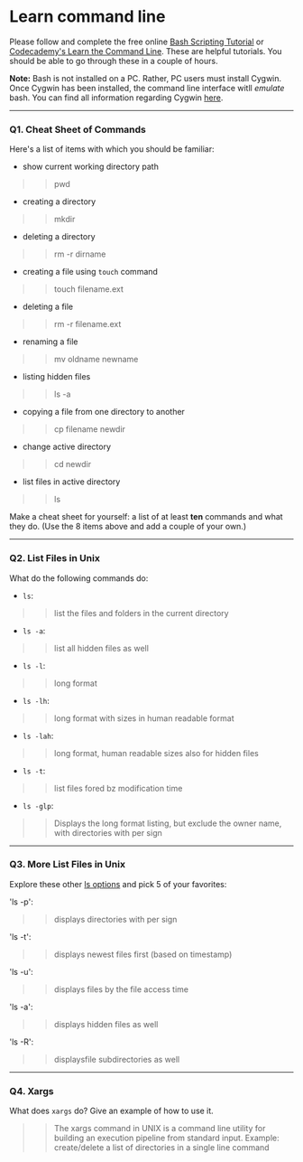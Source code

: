 # Learn command line

Please follow and complete the free online [Bash Scripting Tutorial](https://ryanstutorials.net/bash-scripting-tutorial/) or [Codecademy's Learn the Command Line](https://www.codecademy.com/learn/learn-the-command-line). These are helpful tutorials. You should be able to go through these in a couple of hours.

**Note:** Bash is not installed on a PC. Rather, PC users must install Cygwin. Once Cygwin has been installed, the command line interface witll _emulate_ bash. You can find all information regarding Cygwin [here](https://www.cygwin.com/).

---

### Q1.  Cheat Sheet of Commands  

Here's a list of items with which you should be familiar:  
* show current working directory path
>> pwd
* creating a directory
>> mkdir
* deleting a directory
>> rm -r dirname
* creating a file using `touch` command
>> touch filename.ext
* deleting a file
>> rm -r filename.ext
* renaming a file
>> mv oldname newname
* listing hidden files
>> ls -a
* copying a file from one directory to another
>> cp filename newdir
* change active directory
>> cd newdir
* list files in active directory
>> ls

Make a cheat sheet for yourself: a list of at least **ten** commands and what they do.  (Use the 8 items above and add a couple of your own.)  

---

### Q2.  List Files in Unix   

What do the following commands do:  
* `ls`:
>> list the files and folders in the current directory  
* `ls -a`:
>> list all hidden files as well
* `ls -l`: 
>> long format
* `ls -lh`: 
>> long format with sizes in human readable format
* `ls -lah`: 
>> long format, human readable sizes also for hidden files
* `ls -t`: 
>> list files fored bz modification time
* `ls -glp`: 
>> Displays the long format listing, but exclude the owner name, with directories with per sign

---

### Q3.  More List Files in Unix  

Explore these other [ls options](http://www.techonthenet.com/unix/basic/ls.php) and pick 5 of your favorites:

'ls -p':
>> displays directories with per sign

'ls -t':
>> displays newest files first (based on timestamp)

'ls -u':
>> displays files by the file access time

'ls -a':
>> displays hidden files as well

'ls -R':
>> displaysfile subdirectories as well

---

### Q4.  Xargs   

What does `xargs` do? Give an example of how to use it.

>> The xargs command in UNIX is a command line utility for building an execution pipeline from standard input.
>> Example: create/delete a list of directories in a single line command 

 

